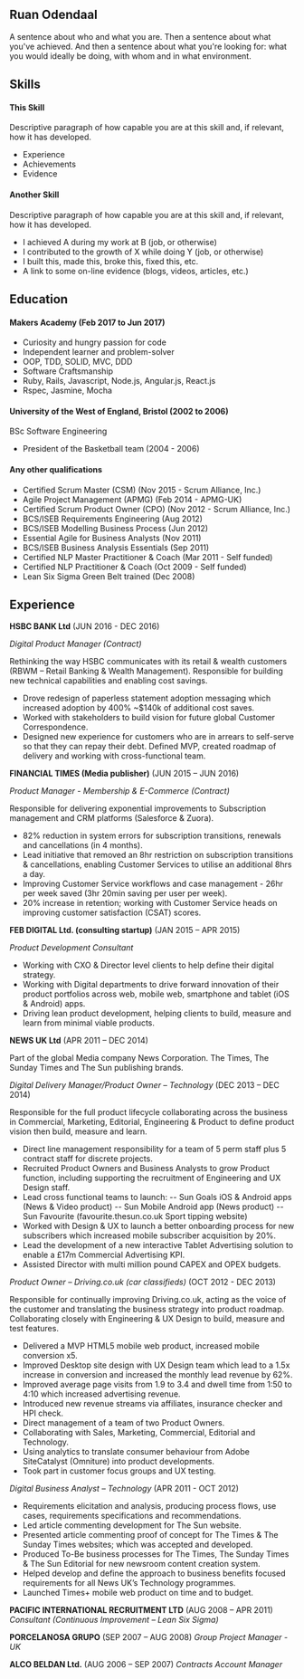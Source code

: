 ## Ruan Odendaal

A sentence about who and what you are. Then a sentence about what you've achieved. And then a sentence about what you're looking for: what you would ideally be doing, with whom and in what environment.

## Skills

#### This Skill

Descriptive paragraph of how capable you are at this skill and, if relevant, how it has developed.

- Experience
- Achievements
- Evidence

#### Another Skill

Descriptive paragraph of how capable you are at this skill and, if relevant, how it has developed.

- I achieved A during my work at B (job, or otherwise)
- I contributed to the growth of X while doing Y (job, or otherwise)
- I built this, made this, broke this, fixed this, etc.
- A link to some on-line evidence (blogs, videos, articles, etc.)

## Education

#### Makers Academy                               (Feb 2017 to Jun 2017)

- Curiosity and hungry passion for code
- Independent learner and problem-solver
- OOP, TDD, SOLID, MVC, DDD
- Software Craftsmanship
- Ruby, Rails, Javascript, Node.js, Angular.js, React.js
- Rspec, Jasmine, Mocha

#### University of the West of England, Bristol   (2002 to 2006)

BSc Software Engineering
- President of the Basketball team (2004 - 2006)

#### Any other qualifications
- Certified Scrum Master (CSM) 		          (Nov 2015 - Scrum Alliance, Inc.)
- Agile Project Management (APMG)		        (Feb 2014 - APMG-UK)
- Certified Scrum Product Owner (CPO) 	    (Nov 2012 - Scrum Alliance, Inc.)
- BCS/ISEB Requirements Engineering	        (Aug 2012)
- BCS/ISEB Modelling Business Process	      (Jun 2012)
- Essential Agile for Business Analysts	    (Nov 2011)
- BCS/ISEB Business Analysis Essentials	    (Sep 2011)
- Certified NLP Master Practitioner & Coach	(Mar 2011 - Self funded)
- Certified NLP Practitioner & Coach		    (Oct 2009 - Self funded)
- Lean Six Sigma Green Belt trained 		    (Dec 2008)

## Experience

**HSBC BANK Ltd** (JUN 2016 - DEC 2016)

*Digital Product Manager (Contract)*

Rethinking the way HSBC communicates with its retail & wealth customers (RBWM – Retail Banking & Wealth Management). Responsible for building new technical capabilities and enabling cost savings.

- Drove redesign of paperless statement adoption messaging which increased adoption by 400% ~$140k of additional cost saves.
- Worked with stakeholders to build vision for future global Customer Correspondence.
- Designed new experience for customers who are in arrears to self-serve so that they can repay their debt. Defined MVP, created roadmap of delivery and working with cross-functional team.


**FINANCIAL TIMES (Media publisher)** (JUN 2015 – JUN 2016)

*Product Manager - Membership & E-Commerce (Contract)*

Responsible for delivering exponential improvements to Subscription management and CRM platforms (Salesforce & Zuora).

- 82% reduction in system errors for subscription transitions, renewals and cancellations (in 4 months).
- Lead initiative that removed an 8hr restriction on subscription transitions & cancellations, enabling Customer Services to utilise an additional 8hrs a day.
- Improving Customer Service workflows and case management - 26hr per week saved (3hr 20min saving per user per week).
- 20% increase in retention; working with Customer Service heads on improving customer satisfaction (CSAT) scores.


**FEB DIGITAL Ltd. (consulting startup)** (JAN 2015 – APR 2015)

*Product Development Consultant*

- Working with CXO & Director level clients to help define their digital strategy.
- Working with Digital departments to drive forward innovation of their product portfolios across web, mobile web, smartphone and tablet (iOS & Android) apps.
- Driving lean product development, helping clients to build, measure and learn from minimal viable products.


**NEWS UK Ltd** (APR 2011 – DEC 2014)

Part of the global Media company News Corporation. The Times, The Sunday Times and The Sun publishing brands.

*Digital Delivery Manager/Product Owner – Technology* (DEC 2013 – DEC 2014)

Responsible for the full product lifecycle collaborating across the business in Commercial, Marketing, Editorial, Engineering & Product to define product vision then build, measure and learn.

- Direct line management responsibility for a team of 5 perm staff plus 5 contract staff  for discrete projects.
- Recruited Product Owners and Business Analysts to grow Product function, including supporting the recruitment of Engineering and UX Design staff.
- Lead cross functional teams to launch:
-- Sun Goals iOS & Android apps (News & Video product)
-- Sun Mobile Android app (News product)
-- Sun Favourite (favourite.thesun.co.uk Sport tipping website)  
- Worked with Design & UX to launch a better onboarding process for new subscribers which increased mobile subscriber acquisition by 20%.
- Lead the development of a new interactive Tablet Advertising solution to enable a £17m Commercial Advertising KPI.
- Assisted Director with multi million pound CAPEX and OPEX budgets.


*Product Owner – Driving.co.uk (car classifieds)* (OCT 2012 - DEC 2013)

Responsible for continually improving Driving.co.uk, acting as the voice of the customer and translating the business strategy into product roadmap. Collaborating closely with Engineering & UX Design to build, measure and test features.

- Delivered a MVP HTML5 mobile web product, increased mobile conversion x5.
- Improved Desktop site design with UX Design team which lead to a 1.5x increase in conversion and increased the monthly lead revenue by 62%.
- Improved average page visits from 1.9 to 3.4 and dwell time from 1:50 to 4:10 which increased advertising revenue.
- Introduced new revenue streams via affiliates, insurance checker and HPI check.
- Direct management of a team of two Product Owners.
- Collaborating with Sales, Marketing, Commercial, Editorial and Technology.
- Using analytics to translate consumer behaviour from Adobe SiteCatalyst (Omniture) into product developments.
- Took part in customer focus groups and UX testing.

*Digital Business Analyst – Technology* (APR 2011 - OCT 2012)

- Requirements elicitation and analysis, producing process flows, use cases, requirements specifications and recommendations.
- Led article commenting development for The Sun website.
- Presented article commenting proof of concept for The Times & The Sunday Times websites; which was accepted and developed.
- Produced To-Be business processes for The Times, The Sunday Times & The Sun Editorial for new newsroom content creation system.
- Helped develop and define the approach to business benefits focused requirements for all News UK’s Technology programmes.
- Launched Times+ mobile web product on time and to budget.


**PACIFIC INTERNATIONAL RECRUITMENT LTD** (AUG 2008 – APR 2011)
*Consultant (Continuous Improvement – Lean Six Sigma)*

**PORCELANOSA GRUPO** (SEP 2007 – AUG 2008)
*Group Project Manager - UK*

**ALCO BELDAN Ltd.** (AUG 2006 – SEP 2007)
*Contracts Account Manager*
